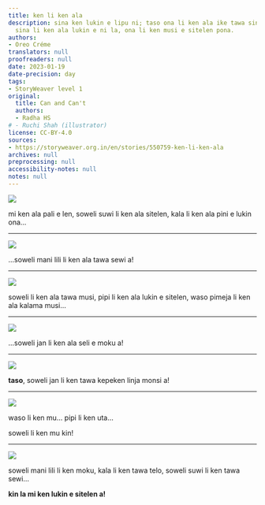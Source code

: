 ```yaml
---
title: ken li ken ala
description: sina ken lukin e lipu ni; taso ona li ken ala ike tawa sina a! jan lili
  sina li ken ala lukin e ni la, ona li ken musi e sitelen pona.
authors:
- Oreo Créme
translators: null
proofreaders: null
date: 2023-01-19
date-precision: day
tags:
- StoryWeaver level 1
original:
  title: Can and Can't
  authors:
  - Radha HS
# - Ruchi Shah (illustrator)
license: CC-BY-4.0
sources:
- https://storyweaver.org.in/en/stories/550759-ken-li-ken-ala
archives: null
preprocessing: null
accessibility-notes: null
notes: null
---
```


![](https://storage.googleapis.com/static.storyweaver.org.in/illustration_crops/1638/size7/3f73e6b18d960955e15fdb59a23e45dc.jpg)

mi ken ala pali e len, soweli suwi li ken ala sitelen, kala li ken ala pini e lukin ona...

---

![](https://storage.googleapis.com/static.storyweaver.org.in/illustration_crops/1639/size7/14a197487f962fe9801cf9e6c0a2cc7f.jpg)

...soweli mani lili li ken ala tawa sewi a!

---

![](https://storage.googleapis.com/static.storyweaver.org.in/illustration_crops/623291/size7/2da31331f405a6087314071bfb815cea.jpg)

soweli li ken ala tawa musi, pipi li ken ala lukin e sitelen, waso pimeja li ken ala kalama musi...

---

![](https://storage.googleapis.com/static.storyweaver.org.in/illustration_crops/1641/size7/f8d2c59fe7a8605a84956e6c5c892ae4.jpg)

...soweli jan li ken ala seli e moku a!

---

![](https://storage.googleapis.com/static.storyweaver.org.in/illustration_crops/1642/size7/cb193460a942ab79e35272de1e620bd2.jpg)

**taso**, soweli jan li ken tawa kepeken linja monsi a!

---

![](https://storage.googleapis.com/static.storyweaver.org.in/illustration_crops/1643/size7/6e6879a82ae4da25d2ee244e20782d20.jpg)

waso li ken mu... pipi li ken uta...

soweli li ken mu kin!

---

![](https://storage.googleapis.com/static.storyweaver.org.in/illustration_crops/1644/size7/66e66e4d4d9b1c355fef09e020dd04bf.jpg)

soweli mani lili li ken moku, kala li ken tawa telo, soweli suwi li ken tawa sewi...

**kin la mi ken lukin e sitelen a!**
